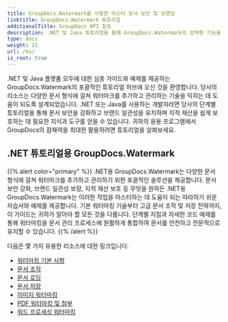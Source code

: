 ```yaml
---
title: GroupDocs.Watermark를 사용한 마스터 문서 보안 및 브랜딩
linktitle: GroupDocs.Watermark 튜토리얼
additionalTitle: GroupDocs API 참조
description: .NET 및 Java 튜토리얼을 통해 GroupDocs.Watermark의 강력한 기능을 활용해 보세요. 문서 보안 및 브랜딩을 위한 마스터 워터마킹 기술.
type: docs
weight: 11
url: /ko/
is_root: true
---
```


.NET 및 Java 플랫폼 모두에 대한 심층 가이드와 예제를 제공하는 GroupDocs.Watermark의 포괄적인 튜토리얼 허브에 오신 것을 환영합니다. 당사의 리소스는 다양한 문서 형식에 걸쳐 워터마크를 추가하고 관리하는 기술을 익히는 데 도움이 되도록 설계되었습니다. .NET 또는 Java를 사용하는 개발자라면 당사의 단계별 튜토리얼을 통해 문서 보안을 강화하고 브랜드 일관성을 유지하며 지적 재산을 쉽게 보호하는 데 필요한 지식과 도구를 얻을 수 있습니다. 귀하의 응용 프로그램에서 GroupDocs의 잠재력을 최대한 활용하려면 튜토리얼을 살펴보세요.


## .NET 튜토리얼용 GroupDocs.Watermark
{{% alert color="primary" %}}
.NET용 GroupDocs.Watermark는 다양한 문서 형식에 걸쳐 워터마크를 추가하고 관리하기 위한 포괄적인 솔루션을 제공합니다. 문서 보안 강화, 브랜드 일관성 보장, 지적 재산 보호 등 무엇을 원하든 .NET용 GroupDocs.Watermark는 이러한 작업을 마스터하는 데 도움이 되는 따라하기 쉬운 자습서와 예제를 제공합니다. 기본 워터마킹 기술부터 고급 문서 조작 및 저장 전략까지, 이 가이드는 귀하가 알아야 할 모든 것을 다룹니다. 단계별 지침과 자세한 코드 예제를 통해 워터마킹을 문서 관리 프로세스에 원활하게 통합하여 문서를 안전하고 전문적으로 유지할 수 있습니다.
{{% /alert %}}

다음은 몇 가지 유용한 리소스에 대한 링크입니다.
 
- [워터마킹 기본 사항](./net/watermarking-basics/)
- [문서 조작](./net/document-manipulation/)
- [문서 로딩](./net/document-loadings/)
- [문서 저장](./net/document-savings/)
- [이미지 워터마킹](./net/image-watermarkings/)
- [PDF 워터마킹 및 첨부](./net/pdf-watermarking-attachments/)
- [워드 프로세싱 워터마킹](./net/word-processing-watermarkings/)
